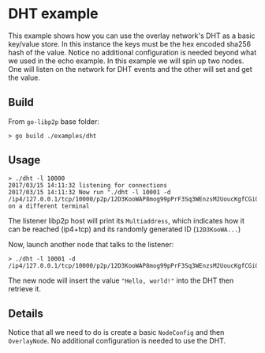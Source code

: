# DHT example

This example shows how you can use the overlay network's DHT as a basic key/value store. In this instance the 
keys must be the hex encoded sha256 hash of the value. Notice no additional configuration is needed beyond what 
we used in the echo example. In this example we will spin up two nodes. One will listen on the network for DHT
events and the other will set and get the value.

## Build

From `go-libp2p` base folder:

```
> go build ./examples/dht
```

## Usage

```
> ./dht -l 10000
2017/03/15 14:11:32 listening for connections
2017/03/15 14:11:32 Now run "./dht -l 10001 -d /ip4/127.0.0.1/tcp/10000/p2p/12D3KooWAP8mog99pPrF3Sq3WEnzsM2UoucKgfCGiQ2en4wK9SPD" on a different terminal
```

The listener libp2p host will print its `Multiaddress`, which indicates how it can be reached (ip4+tcp) and its randomly generated ID (`12D3KooWA...`)

Now, launch another node that talks to the listener:

```
> ./dht -l 10001 -d /ip4/127.0.0.1/tcp/10000/p2p/12D3KooWAP8mog99pPrF3Sq3WEnzsM2UoucKgfCGiQ2en4wK9SPD
```

The new node will insert the value `"Hello, world!"` into the DHT then retrieve it.

## Details

Notice that all we need to do is create a basic `NodeConfig` and then `OverlayNode`. No additional configuration is needed to
use the DHT.
